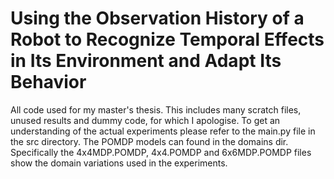 # Using the Observation History of a Robot to Recognize Temporal Effects in Its Environment and Adapt Its Behavior

All code used for my master's thesis. This includes many scratch files, unused results and dummy code, for which I apologise. To get an understanding of the actual experiments please refer to the main.py file in the src directory. The POMDP models can found in the domains dir. Specifically the 4x4MDP.POMDP, 4x4.POMDP and 6x6MDP.POMDP files show the domain variations used in the experiments.
